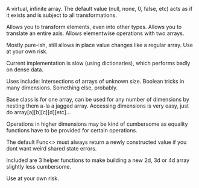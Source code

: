 A virtual, infinite array. The default value (null, none, 0, false, etc) acts as if it exists and is subject to all transformations.

Allows you to transform elements, even into other types. Allows you to translate an entire axis. Allows elementwise operations with two arrays.

Mostly pure-ish, still allows in place value changes like a regular array. Use at your own risk.

Current implementation is slow (using dictionaries), which performs badly on dense data.

Uses include: Intersections of arrays of unknown size. Boolean tricks in many dimensions. Something else, probably.

Base class is for one array, can be used for any number of dimensions by nesting them a-la a jagged array. Accessing dimensions is very easy, just do array[a][b][c][d][etc]...

Operations in higher dimensions may be kind of cumbersome as equality functions have to be provided for certain operations.

The default Func<> must always return a newly constructed value if you dont want weird shared state errors.

Included are 3 helper functions to make building a new 2d, 3d or 4d array slightly less cumbersome.

Use at your own risk.